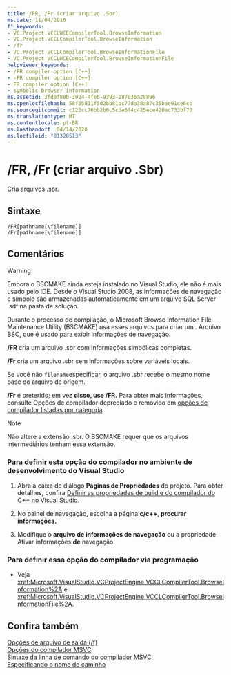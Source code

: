 ```yaml
---
title: /FR, /Fr (criar arquivo .Sbr)
ms.date: 11/04/2016
f1_keywords:
- VC.Project.VCCLWCECompilerTool.BrowseInformation
- VC.Project.VCCLCompilerTool.BrowseInformation
- /fr
- VC.Project.VCCLCompilerTool.BrowseInformationFile
- VC.Project.VCCLWCECompilerTool.BrowseInformationFile
helpviewer_keywords:
- /FR compiler option [C++]
- -FR compiler option [C++]
- FR compiler option [C++]
- symbolic browser information
ms.assetid: 3fd8f88b-3924-4feb-9393-287036a28896
ms.openlocfilehash: 58f55811f5d2bb81bc77da38a87c35bae91ce6cb
ms.sourcegitcommit: c123cc76bb2b6c5cde6f4c425ece420ac733bf70
ms.translationtype: MT
ms.contentlocale: pt-BR
ms.lasthandoff: 04/14/2020
ms.locfileid: "81320513"
---
```

# <a name="fr-fr-create-sbr-file"></a>/FR, /Fr (criar arquivo .Sbr)

Cria arquivos .sbr.

## <a name="syntax"></a>Sintaxe

```
/FR[pathname[\filename]]
/Fr[pathname[\filename]]
```

## <a name="remarks"></a>Comentários

> [!WARNING]
> Embora o BSCMAKE ainda esteja instalado no Visual Studio, ele não é mais usado pelo IDE. Desde o Visual Studio 2008, as informações de navegação e símbolo são armazenadas automaticamente em um arquivo SQL Server .sdf na pasta de solução.

Durante o processo de compilação, o Microsoft Browse Information File Maintenance Utility (BSCMAKE) usa esses arquivos para criar um . Arquivo BSC, que é usado para exibir informações de navegação.

**/FR** cria um arquivo .sbr com informações simbólicas completas.

**/Fr** cria um arquivo .sbr sem informações sobre variáveis locais.

Se você não `filename`especificar, o arquivo .sbr recebe o mesmo nome base do arquivo de origem.

**/Fr** é preterido; em vez **disso, use /FR.** Para obter mais informações, consulte Opções de compilador depreciado e removido em [opções de compilador listadas por categoria](compiler-options-listed-by-category.md).

> [!NOTE]
> Não altere a extensão .sbr. O BSCMAKE requer que os arquivos intermediários tenham essa extensão.

### <a name="to-set-this-compiler-option-in-the-visual-studio-development-environment"></a>Para definir esta opção do compilador no ambiente de desenvolvimento do Visual Studio

1. Abra a caixa de diálogo **Páginas de Propriedades** do projeto. Para obter detalhes, confira [Definir as propriedades de build e do compilador do C++ no Visual Studio](../working-with-project-properties.md).

1. No painel de navegação, escolha a página **c/c++**, **procurar informações.**

1. Modifique o **arquivo de informações de navegação** ou a propriedade Ativar informações **de** navegação.

### <a name="to-set-this-compiler-option-programmatically"></a>Para definir essa opção do compilador via programação

- Veja <xref:Microsoft.VisualStudio.VCProjectEngine.VCCLCompilerTool.BrowseInformation%2A> e <xref:Microsoft.VisualStudio.VCProjectEngine.VCCLCompilerTool.BrowseInformationFile%2A>.

## <a name="see-also"></a>Confira também

[Opções de arquivo de saída (/f)](output-file-f-options.md)<br/>
[Opções do compilador MSVC](compiler-options.md)<br/>
[Sintaxe da linha de comando do compilador MSVC](compiler-command-line-syntax.md)<br/>
[Especificando o nome de caminho](specifying-the-pathname.md)
